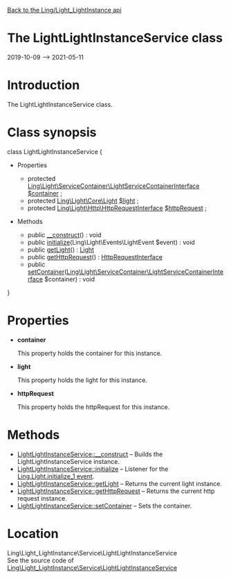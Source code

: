 [Back to the Ling/Light_LightInstance api](https://github.com/lingtalfi/Light_LightInstance/blob/master/doc/api/Ling/Light_LightInstance.md)



The LightLightInstanceService class
================
2019-10-09 --> 2021-05-11






Introduction
============

The LightLightInstanceService class.



Class synopsis
==============


class <span class="pl-k">LightLightInstanceService</span>  {

- Properties
    - protected [Ling\Light\ServiceContainer\LightServiceContainerInterface](https://github.com/lingtalfi/Light/blob/master/doc/api/Ling/Light/ServiceContainer/LightServiceContainerInterface.md) [$container](#property-container) ;
    - protected [Ling\Light\Core\Light](https://github.com/lingtalfi/Light/blob/master/doc/api/Ling/Light/Core/Light.md) [$light](#property-light) ;
    - protected [Ling\Light\Http\HttpRequestInterface](https://github.com/lingtalfi/Light/blob/master/doc/api/Ling/Light/Http/HttpRequestInterface.md) [$httpRequest](#property-httpRequest) ;

- Methods
    - public [__construct](https://github.com/lingtalfi/Light_LightInstance/blob/master/doc/api/Ling/Light_LightInstance/Service/LightLightInstanceService/__construct.md)() : void
    - public [initialize](https://github.com/lingtalfi/Light_LightInstance/blob/master/doc/api/Ling/Light_LightInstance/Service/LightLightInstanceService/initialize.md)(Ling\Light\Events\LightEvent $event) : void
    - public [getLight](https://github.com/lingtalfi/Light_LightInstance/blob/master/doc/api/Ling/Light_LightInstance/Service/LightLightInstanceService/getLight.md)() : [Light](https://github.com/lingtalfi/Light/blob/master/doc/api/Ling/Light/Core/Light.md)
    - public [getHttpRequest](https://github.com/lingtalfi/Light_LightInstance/blob/master/doc/api/Ling/Light_LightInstance/Service/LightLightInstanceService/getHttpRequest.md)() : [HttpRequestInterface](https://github.com/lingtalfi/Light/blob/master/doc/api/Ling/Light/Http/HttpRequestInterface.md)
    - public [setContainer](https://github.com/lingtalfi/Light_LightInstance/blob/master/doc/api/Ling/Light_LightInstance/Service/LightLightInstanceService/setContainer.md)([Ling\Light\ServiceContainer\LightServiceContainerInterface](https://github.com/lingtalfi/Light/blob/master/doc/api/Ling/Light/ServiceContainer/LightServiceContainerInterface.md) $container) : void

}




Properties
=============

- <span id="property-container"><b>container</b></span>

    This property holds the container for this instance.
    
    

- <span id="property-light"><b>light</b></span>

    This property holds the light for this instance.
    
    

- <span id="property-httpRequest"><b>httpRequest</b></span>

    This property holds the httpRequest for this instance.
    
    



Methods
==============

- [LightLightInstanceService::__construct](https://github.com/lingtalfi/Light_LightInstance/blob/master/doc/api/Ling/Light_LightInstance/Service/LightLightInstanceService/__construct.md) &ndash; Builds the LightLightInstanceService instance.
- [LightLightInstanceService::initialize](https://github.com/lingtalfi/Light_LightInstance/blob/master/doc/api/Ling/Light_LightInstance/Service/LightLightInstanceService/initialize.md) &ndash; Listener for the [Ling.Light.initialize_1 event](https://github.com/lingtalfi/Light/blob/master/personal/mydoc/pages/events.md).
- [LightLightInstanceService::getLight](https://github.com/lingtalfi/Light_LightInstance/blob/master/doc/api/Ling/Light_LightInstance/Service/LightLightInstanceService/getLight.md) &ndash; Returns the current light instance.
- [LightLightInstanceService::getHttpRequest](https://github.com/lingtalfi/Light_LightInstance/blob/master/doc/api/Ling/Light_LightInstance/Service/LightLightInstanceService/getHttpRequest.md) &ndash; Returns the current http request instance.
- [LightLightInstanceService::setContainer](https://github.com/lingtalfi/Light_LightInstance/blob/master/doc/api/Ling/Light_LightInstance/Service/LightLightInstanceService/setContainer.md) &ndash; Sets the container.





Location
=============
Ling\Light_LightInstance\Service\LightLightInstanceService<br>
See the source code of [Ling\Light_LightInstance\Service\LightLightInstanceService](https://github.com/lingtalfi/Light_LightInstance/blob/master/Service/LightLightInstanceService.php)



